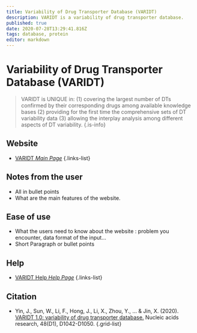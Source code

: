 ```yaml
---
title: Variability of Drug Transporter Database (VARIDT)
description: VARIDT is a variability of drug transporter database.
published: true
date: 2020-07-28T13:29:41.816Z
tags: database, protein
editor: markdown
---
```


# Variability of Drug Transporter Database (VARIDT)

> VARIDT is UNIQUE in:
(1) covering the largest number of DTs confirmed by their corresponding drugs among available knowledge bases
(2) providing for the first time the comprehensive sets of DT variability data
(3) allowing the interplay analysis among different aspects of DT variability. 
{.is-info}

 

## Website 

- [VARIDT *Main Page*](http://varidt.idrblab.net/ttd/)
 {.links-list}


 ## Notes from the user
 
 - All in bullet points
 - What are the main features of the website.

 
 ## Ease of use

- What the users need to know about the website : problem you encounter, data format of the input...
- Short Paragraph or bullet points


## Help

- [VARIDT Help *Help Page*](http://varidt.idrblab.net/ttd/help)
{.links-list}


## Citation 

- Yin, J., Sun, W., Li, F., Hong, J., Li, X., Zhou, Y., ... & Jin, X. (2020). [VARIDT 1.0: variability of drug transporter database.](https://academic.oup.com/nar/article/48/D1/D1042/5565287) Nucleic acids research, 48(D1), D1042-D1050.
{.grid-list}
